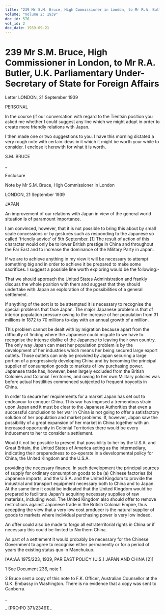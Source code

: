 ```yaml
---
title: "239 Mr S.M. Bruce, High Commissioner in London, to Mr R.A. Butler, U.K. Parliamentary Under-Secretary of State for Foreign Affairs"
volume: "Volume 2: 1939"
doc_id: 576
vol_id: 2
doc_date: 1939-09-21
---
```


# 239 Mr S.M. Bruce, High Commissioner in London, to Mr R.A. Butler, U.K. Parliamentary Under-Secretary of State for Foreign Affairs

Letter LONDON, 21 September 1939

PERSONAL

In the course (if our conversation with regard to the Tientsin position you asked me whether I could suggest any line which we might adopt in order to create more friendly relations with Japan.

I then made one or two suggestions to you. I have this morning dictated a very rough note with certain ideas in it which it might be worth your while to consider. I enclose it herewith for what it is worth.

S.M. BRUCE

_

Enclosure

Note by Mr S.M. Bruce, High Commissioner in London

LONDON, 21 September 1939

JAPAN

An improvement of our relations with Japan in view of the general world situation is of paramount importance.

I am convinced, however, that it is not possible to bring this about by small scale concessions or by gestures such as responding to the Japanese so called 'friendly advice' of 5th September. [1] The result of action of this character would only be to lower British prestige in China and throughout the Far East and to increase the dominance of the Military Party in Japan.

If we are to achieve anything in my view it will be necessary to attempt something big and in order to achieve it be prepared to make some sacrifices. I suggest a possible line worth exploring would be the following:-

That we should approach the United States Administration and frankly discuss the whole position with them and suggest that they should undertake with Japan an exploration of the possibilities of a general settlement.

If anything of the sort is to be attempted it is necessary to recognise the special problems that face Japan. The major Japanese problem is that of interior population pressure owing to the increase of her population from 31 millions in 1872 to 70 millions to-day with an annual growth of a million.

This problem cannot be dealt with by migration because apart from the difficulty of finding where the Japanese could migrate to we have to recognise the intense dislike of the Japanese to leaving their own country. The only way Japan can meet her population problem is by the development of her industries which means her being secured large export outlets. Those outlets can only be provided by Japan securing a large portion of a progressively developing China and by becoming the principal supplier of consumption goods to markets of low purchasing power. Japanese trade has, however, been largely excluded from the British Colonies and Colonial Territories, and owing to her own Military policies was before actual hostilities commenced subjected to frequent boycotts in China.

In order to secure her requirements for a market Japan has set out to endeavour to conquer China. This war has imposed a tremendous strain upon Japan and it must be clear to the Japanese Authorities that even a successful conclusion to her war in China is not going to offer a satisfactory solution of her population and market problems. If, however, Japan saw the possibility of a great expansion of her market in China together with an increased opportunity in Colonial Territories there would be every inducement to her to consider a settlement.

Would it not be possible to present that possibility to her by the U.S.A. and Great Britain, the United States of America acting as the intermediary, indicating their preparedness to co-operate in a developmental policy for China, the United Kingdom and the U.S.A.

providing the necessary finance. In such development the principal sources of supply for ordinary consumption goods to be (a) Chinese factories (b) Japanese imports, and the U.S.A. and the United Kingdom to provide the industrial and transport equipment necessary both to China and to Japan. At the same time it could be indicated that the United Kingdom would be prepared to facilitate Japan's acquiring necessary supplies of raw materials, including wool. The United Kingdom also should offer to remove restrictions against Japanese trade in the British Colonial Empire, thus accepting the view that a very low cost producer is the natural supplier of goods to markets where individual purchasing power is very low indeed.

An offer could also be made to forgo all extraterritorial rights in China or if necessary this could be limited to Northern China.

As part of a settlement it would probably be necessary for the Chinese Government to agree to recognise either permanently or for a period of years the existing status quo in Manchukuo.

[AA:AA 1975/223, 1939, PAR EAST POLICY (U.S.) JAPAN AND CHINA [2]]

1 See Document 236, note 1.

2 Bruce sent a copy of this note to F.K. Officer, Australian Counsellor at the U.K. Embassy in Washington. There is no evidence that a copy was sent to Canberra.

_

_ [PRO:PO 371/23461]_
